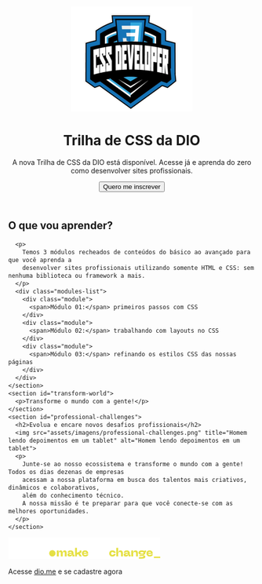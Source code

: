 <!DOCTYPE html>
<html lang="en">
<head>
  <meta charset="UTF-8">
  <meta http-equiv="X-UA-Compatible" content="IE=edge">
  <meta name="viewport" content="width=device-width, initial-scale=1.0">
  <title>Projeto Trilha de CSS - DIO</title>
  <link rel="stylesheet" href="./assets/css/style.css">
  <link rel="stylesheet" href="./assets/css/reset.css">
</head>
<body>
  <header class="banner">
    <div class="banner-content">
      <div class="logo">
        <img src="assets/imagens/logo (1).png" title="Logotipo Trilha de CSS DIO" alt="Logotipo Trilha de CSS DIO">
      </div>
      <h1>Trilha de CSS da DIO</h1>
      <p>A nova Trilha de CSS da DIO está disponível. Acesse já e aprenda do zero como desenvolver sites profissionais.</p>
      <button>Quero me inscrever</button> 
    </div>
  </header>
  <main>
    <section id="course-content">
      <h2>O que vou aprender?</h2>
    
      <p>
        Temos 3 módulos recheados de conteúdos do básico ao avançado para que você aprenda a 
        desenvolver sites profissionais utilizando somente HTML e CSS: sem nenhuma biblioteca ou framework a mais.
      </p>
      <div class="modules-list">
        <div class="module">
          <span>Módulo 01:</span> primeiros passos com CSS
        </div>
        <div class="module">
          <span>Módulo 02:</span> trabalhando com layouts no CSS
        </div>
        <div class="module">
          <span>Módulo 03:</span> refinando os estilos CSS das nossas páginas
        </div>
      </div>
    </section>
    <section id="transform-world">
      <p>Transforme o mundo com a gente!</p>
    </section>
    <section id="professional-challenges">
      <h2>Evolua e encare novos desafios profissionais</h2>
      <img src="assets/imagens/professional-challenges.png" title="Homem lendo depoimentos em um tablet" alt="Homem lendo depoimentos em um tablet">
      <p>
        Junte-se ao nosso ecossistema e transforme o mundo com a gente! Todos os dias dezenas de empresas 
        acessam a nossa plataforma em busca dos talentos mais criativos, dinâmicos e colaborativos, 
        além do conhecimento técnico. 
        A nossa missão é te preparar para que você conecte-se com as melhores oportunidades.
      </p>
    </section>
  </main>
  <footer>
    <img class="dio-logo" src="assets/imagens/dio-logo.png" title="Logotipo DIO com o texto make the change" alt="Logotipo DIO com o texto make the change">
    <p>Acesse <a href="https://dio.me">dio.me</a> e se cadastre agora</p>
  </footer>
</body>
</html>
